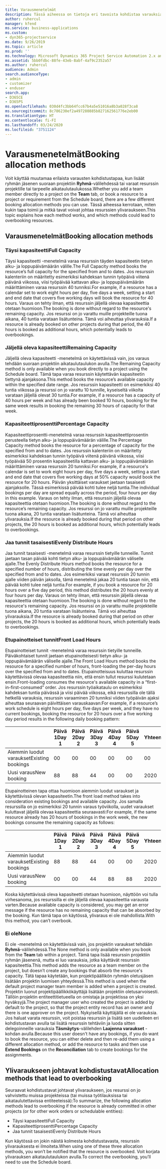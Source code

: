 ```yaml
---
title: Varausmenetelmät
description: Tässä aiheessa on tietoja eri tavoista kohdistaa varauksia.
author: ruhercul
manager: kfend
ms.service: business-applications
ms.custom:
- dyn365-projectservice
ms.date: 9/26/2019
ms.topic: article
ms.prod: ''
ms.technology: Microsoft Dynamics 365 Project Service Automation 2.x and 3.x
ms.assetid: 5bb0fdbc-88fe-43eb-8abf-4af9c2352a57
ms.author: ruhercul
audience: Admin
search.audienceType:
- admin
- customizer
- enduser
search.app:
- D365CE
- D365PS
ms.openlocfilehash: 030d4fc3bb64fcc67b4a5e51016a8b3a028f3ca8
ms.sourcegitcommit: 8c786230ef2a497280885b827162561776e2eb00
ms.translationtype: HT
ms.contentlocale: fi-FI
ms.lasthandoff: 03/24/2020
ms.locfileid: "3751124"
---
```

# <a name="booking-allocation-methods"></a><span data-ttu-id="8c122-103">Varausmenetelmät</span><span class="sxs-lookup"><span data-stu-id="8c122-103">Booking allocation methods</span></span>

<span data-ttu-id="8c122-104">Voit käyttää muutamaa erilaista varausten kohdistustapaa, kun lisäät ryhmän jäsenen suoraan projektiin **Ryhmä**-välilehdessä tai varaat resurssin projektille tai tarpeelle aikataulutaulukossa.</span><span class="sxs-lookup"><span data-stu-id="8c122-104">Whether you add a team member directly to a project on the **Team** tab, or book a resource to a project or requirement from the Schedule board, there are a few different booking allocation methods you can use.</span></span> <span data-ttu-id="8c122-105">Tässä aiheessa kerrotaan, miten kukin tapa toimii ja mitkä tavat voivat johtaa resurssien ylivaraukseen.</span><span class="sxs-lookup"><span data-stu-id="8c122-105">This topic explains how each method works, and which methods could lead to overbooking resources.</span></span>

## <a name="booking-allocation-methods"></a><span data-ttu-id="8c122-106">Varausmenetelmät</span><span class="sxs-lookup"><span data-stu-id="8c122-106">Booking allocation methods</span></span>

### <a name="full-capacity"></a><span data-ttu-id="8c122-107">Täysi kapasiteetti</span><span class="sxs-lookup"><span data-stu-id="8c122-107">Full Capacity</span></span> 
<span data-ttu-id="8c122-108">Täysi kapasiteetti -menetelmä varaa resurssin täyden kapasiteetin tietyn alku- ja loppupäivämäärän välille.</span><span class="sxs-lookup"><span data-stu-id="8c122-108">The Full Capacity method books the resource’s full capacity for the specified from and to dates.</span></span> <span data-ttu-id="8c122-109">Jos resurssin kalenteriin on määritetty esimerkiksi kahdeksan tunnin työpäivä viitenä päivänä viikossa, viisi työpäivää kattavan alku- ja loppupäivämäärän määrittäminen varaa resurssin 40 tunniksi.</span><span class="sxs-lookup"><span data-stu-id="8c122-109">For example, if a resource has a calendar set to work eight hours per day, five days a week, setting a start and end date that covers five working days will book the resource for 40 hours.</span></span> <span data-ttu-id="8c122-110">Varaus on tehty ilman, että resurssin jäljellä olevaa kapasiteettia otetaan huomioon.</span><span class="sxs-lookup"><span data-stu-id="8c122-110">The booking is done without regard to the resource's remaining capacity.</span></span> <span data-ttu-id="8c122-111">Jos resurssi on jo varattu muille projekteille tuona aikana, 40 tuntia varataan lisätunteina. Tämä voi aiheuttaa ylivarauksia.</span><span class="sxs-lookup"><span data-stu-id="8c122-111">If a resource is already booked on other projects during that period, the 40 hours is booked as additional hours, which potentially leads to overbookings.</span></span>

### <a name="remaining-capacity"></a><span data-ttu-id="8c122-112">Jäljellä oleva kapasiteetti</span><span class="sxs-lookup"><span data-stu-id="8c122-112">Remaining Capacity</span></span>
<span data-ttu-id="8c122-113">Jäljellä oleva kapasiteetti -menetelmä on käytettävissä vain, jos varaus tehdään suoraan projektiin aikataulutaulukon avulla.</span><span class="sxs-lookup"><span data-stu-id="8c122-113">The Remaining Capacity method is only available when you book directly to a project using the Schedule board.</span></span> <span data-ttu-id="8c122-114">Tämä tapa varaa resurssin käytettävän kapasiteetin tiettynä ajanjaksona.</span><span class="sxs-lookup"><span data-stu-id="8c122-114">This method books the resource’s available capacity within the specified date range.</span></span> <span data-ttu-id="8c122-115">Jos resurssin kapasiteetti on esimerkiksi 40 tuntia viikossa ja resurssi on jo varattu 10 tunnille, kyseiseltä viikolta varataan jäljellä olevat 30 tuntia.</span><span class="sxs-lookup"><span data-stu-id="8c122-115">For example, if a resource has a capacity of 40 hours per week and has already been booked 10 hours, booking for the same week results in booking the remaining 30 hours of capacity for that week.</span></span>

### <a name="percentage-capacity"></a><span data-ttu-id="8c122-116">Kapasiteettiprosentti</span><span class="sxs-lookup"><span data-stu-id="8c122-116">Percentage Capacity</span></span>
<span data-ttu-id="8c122-117">Kapasiteettiprosentti-menetelmä varaa resurssin kapasiteettiprosentin perusteella tietyn alku- ja loppupäivämäärän välille.</span><span class="sxs-lookup"><span data-stu-id="8c122-117">The Percentage Capacity method books the resource for a percentage of capacity for the specified from and to dates.</span></span> <span data-ttu-id="8c122-118">Jos resurssin kalenteriin on määritetty esimerkiksi kahdeksan tunnin työpäivä viitenä päivänä viikossa, viisi työpäivää 50 prosentin kapasiteetilla kattavan alku- ja loppupäivämäärän määrittäminen varaa resurssin 20 tunniksi.</span><span class="sxs-lookup"><span data-stu-id="8c122-118">For example, if a resource's calendar is set to work eight hours per day, five days a week, setting a start and end date that covers five working days at 50% capacity would book the resource for 20 hours.</span></span> <span data-ttu-id="8c122-119">Päivän yksittäiset varaukset jaetaan tasaisesti ajanjaksolle. Tässä esimerkissä päivää kohti tulee neljä tuntia.</span><span class="sxs-lookup"><span data-stu-id="8c122-119">The individual bookings per day are spread equally across the period, four hours per day in this example.</span></span> <span data-ttu-id="8c122-120">Varaus on tehty ilman, että resurssin jäljellä olevaa kapasiteettia otetaan huomioon.</span><span class="sxs-lookup"><span data-stu-id="8c122-120">The booking is done without regard to the resource’s remaining capacity.</span></span> <span data-ttu-id="8c122-121">Jos resurssi on jo varattu muille projekteille tuona aikana, 20 tuntia varataan lisätunteina. Tämä voi aiheuttaa ylivarauksia.</span><span class="sxs-lookup"><span data-stu-id="8c122-121">If the resource is already booked during that period on other projects, the 20 hours is booked as additional hours, which potentially leads to overbookings.</span></span>

### <a name="evenly-distribute-hours"></a><span data-ttu-id="8c122-122">Jaa tunnit tasaisesti</span><span class="sxs-lookup"><span data-stu-id="8c122-122">Evenly Distribute Hours</span></span>
<span data-ttu-id="8c122-123">Jaa tunnit tasaisesti -menetelmä varaa resurssin tietyille tunneille. Tunnit jaetaan tasan päivää kohti tietyn alku- ja loppupäivämäärän väliselle ajalle.</span><span class="sxs-lookup"><span data-stu-id="8c122-123">The Evenly Distribute Hours method books the resource for a specified number of hours, distributing the time evenly per day over the specified from and to dates.</span></span> <span data-ttu-id="8c122-124">Jos esimerkiksi varaat resurssin 20 tunnin ajalle viiden päivän jaksolla, tämä menetelmä jakaa 20 tuntia tasan niin, että päivää kohti tulee neljä tuntia.</span><span class="sxs-lookup"><span data-stu-id="8c122-124">For example, if you book a resource for 20 hours over a five day period, this method distributes the 20 hours evenly at four hours per day.</span></span> <span data-ttu-id="8c122-125">Varaus on tehty ilman, että resurssin jäljellä olevaa kapasiteettia otetaan huomioon.</span><span class="sxs-lookup"><span data-stu-id="8c122-125">The booking is done without regard to the resource's remaining capacity.</span></span> <span data-ttu-id="8c122-126">Jos resurssi on jo varattu muille projekteille tuona aikana, 20 tuntia varataan lisätunteina. Tämä voi aiheuttaa ylivarauksia.</span><span class="sxs-lookup"><span data-stu-id="8c122-126">If the resource is already booked during that period on other projects, the 20 hours is booked as additional hours, which potentially leads to overbookings.</span></span>

### <a name="front-load-hours"></a><span data-ttu-id="8c122-127">Etupainotteiset tunnit</span><span class="sxs-lookup"><span data-stu-id="8c122-127">Front Load Hours</span></span>
<span data-ttu-id="8c122-128">Etupainotteiset tunnit -menetelmä varaa resurssin tietyille tunneille. Päiväkohtaiset tunnit jaetaan etupainotteisesti tietyn alku- ja loppupäivämäärän väliselle ajalle.</span><span class="sxs-lookup"><span data-stu-id="8c122-128">The Front Load Hours method books the resource for a specified number of hours, front-loading the per-day hours over the specified from and to dates.</span></span> <span data-ttu-id="8c122-129">Etupainotteisuus kuluttaa resurssin käytettävissä olevaa kapasiteettia niin, että ensin tullut resurssi kulutetaan ensin.</span><span class="sxs-lookup"><span data-stu-id="8c122-129">Front-loading consumes the resource's available capacity in a “first-in-first-consumed” order.</span></span> <span data-ttu-id="8c122-130">Jos resurssin työaikataulu on esimerkiksi kahdeksan tuntia päivässä ja viisi päivää viikossa, eikä resurssilla ole tällä hetkellä varauksia, resurssin varaaminen 20 tunniksi viiden työpäivän ajaksi aiheuttaa seuraavan päivittäisen varauskaavan:</span><span class="sxs-lookup"><span data-stu-id="8c122-130">For example, if a resource’s work schedule is eight hours per day, five days per week, and they have no current bookings, booking the resource for 20 hours over a five working day period results in the following daily booking pattern:</span></span> 

|                           |    <span data-ttu-id="8c122-131">Päivä 1</span><span class="sxs-lookup"><span data-stu-id="8c122-131">Day 1</span></span>    |    <span data-ttu-id="8c122-132">Päivä 2</span><span class="sxs-lookup"><span data-stu-id="8c122-132">Day 2</span></span>    |    <span data-ttu-id="8c122-133">Päivä 3</span><span class="sxs-lookup"><span data-stu-id="8c122-133">Day 3</span></span>    |    <span data-ttu-id="8c122-134">Päivä 4</span><span class="sxs-lookup"><span data-stu-id="8c122-134">Day 4</span></span>    |    <span data-ttu-id="8c122-135">Päivä 5</span><span class="sxs-lookup"><span data-stu-id="8c122-135">Day 5</span></span>    |    <span data-ttu-id="8c122-136">Yhteensä</span><span class="sxs-lookup"><span data-stu-id="8c122-136">Total</span></span>    |
|---------------------------|-------------|-------------|-------------|-------------|-------------|-------------|
|    <span data-ttu-id="8c122-137">Aiemmin luodut varaukset</span><span class="sxs-lookup"><span data-stu-id="8c122-137">Existing   bookings</span></span>    |    <span data-ttu-id="8c122-138">0</span><span class="sxs-lookup"><span data-stu-id="8c122-138">0</span></span>        |    <span data-ttu-id="8c122-139">0</span><span class="sxs-lookup"><span data-stu-id="8c122-139">0</span></span>        |    <span data-ttu-id="8c122-140">0</span><span class="sxs-lookup"><span data-stu-id="8c122-140">0</span></span>        |    <span data-ttu-id="8c122-141">0</span><span class="sxs-lookup"><span data-stu-id="8c122-141">0</span></span>        |    <span data-ttu-id="8c122-142">0</span><span class="sxs-lookup"><span data-stu-id="8c122-142">0</span></span>        |    <span data-ttu-id="8c122-143">0</span><span class="sxs-lookup"><span data-stu-id="8c122-143">0</span></span>        |
|    <span data-ttu-id="8c122-144">Uusi varaus</span><span class="sxs-lookup"><span data-stu-id="8c122-144">New   booking</span></span>          |    <span data-ttu-id="8c122-145">8</span><span class="sxs-lookup"><span data-stu-id="8c122-145">8</span></span>        |    <span data-ttu-id="8c122-146">8</span><span class="sxs-lookup"><span data-stu-id="8c122-146">8</span></span>        |    <span data-ttu-id="8c122-147">4</span><span class="sxs-lookup"><span data-stu-id="8c122-147">4</span></span>        |    <span data-ttu-id="8c122-148">0</span><span class="sxs-lookup"><span data-stu-id="8c122-148">0</span></span>        |    <span data-ttu-id="8c122-149">0</span><span class="sxs-lookup"><span data-stu-id="8c122-149">0</span></span>        |    <span data-ttu-id="8c122-150">20</span><span class="sxs-lookup"><span data-stu-id="8c122-150">20</span></span>       |

<span data-ttu-id="8c122-151">Etupainotteinen tapa ottaa huomioon aiemmin luodut varaukset ja käytettävissä olevan kapasiteetin.</span><span class="sxs-lookup"><span data-stu-id="8c122-151">The front load method takes into consideration existing bookings and available capacity.</span></span> <span data-ttu-id="8c122-152">Jos samalla resurssilla on jo esimerkiksi 20 tunnin varaus työviikolla, uudet varaukset kuluttavat jäljellä olevaa kapasiteettia seuraavasti:</span><span class="sxs-lookup"><span data-stu-id="8c122-152">For example, if the same resource already has 20 hours of bookings in the work week, the new bookings consume the remaining capacity as follows:</span></span>

|                     | <span data-ttu-id="8c122-153">Päivä 1</span><span class="sxs-lookup"><span data-stu-id="8c122-153">Day 1</span></span> | <span data-ttu-id="8c122-154">Päivä 2</span><span class="sxs-lookup"><span data-stu-id="8c122-154">Day 2</span></span> | <span data-ttu-id="8c122-155">Päivä 3</span><span class="sxs-lookup"><span data-stu-id="8c122-155">Day 3</span></span> | <span data-ttu-id="8c122-156">Päivä 4</span><span class="sxs-lookup"><span data-stu-id="8c122-156">Day 4</span></span> | <span data-ttu-id="8c122-157">Päivä 5</span><span class="sxs-lookup"><span data-stu-id="8c122-157">Day 5</span></span> | <span data-ttu-id="8c122-158">Yhteensä</span><span class="sxs-lookup"><span data-stu-id="8c122-158">Total</span></span> |
|---------------------|-------|-------|-------|-------|-------|-------|
| <span data-ttu-id="8c122-159">Aiemmin luodut varaukset</span><span class="sxs-lookup"><span data-stu-id="8c122-159">Existing   bookings</span></span> | <span data-ttu-id="8c122-160">8</span><span class="sxs-lookup"><span data-stu-id="8c122-160">8</span></span>     | <span data-ttu-id="8c122-161">8</span><span class="sxs-lookup"><span data-stu-id="8c122-161">8</span></span>     | <span data-ttu-id="8c122-162">4</span><span class="sxs-lookup"><span data-stu-id="8c122-162">4</span></span>     | <span data-ttu-id="8c122-163">0</span><span class="sxs-lookup"><span data-stu-id="8c122-163">0</span></span>     | <span data-ttu-id="8c122-164">0</span><span class="sxs-lookup"><span data-stu-id="8c122-164">0</span></span>     | <span data-ttu-id="8c122-165">20</span><span class="sxs-lookup"><span data-stu-id="8c122-165">20</span></span>    |
| <span data-ttu-id="8c122-166">Uusi varaus</span><span class="sxs-lookup"><span data-stu-id="8c122-166">New   booking</span></span>       | <span data-ttu-id="8c122-167">0</span><span class="sxs-lookup"><span data-stu-id="8c122-167">0</span></span>     | <span data-ttu-id="8c122-168">0</span><span class="sxs-lookup"><span data-stu-id="8c122-168">0</span></span>     | <span data-ttu-id="8c122-169">4</span><span class="sxs-lookup"><span data-stu-id="8c122-169">4</span></span>     | <span data-ttu-id="8c122-170">8</span><span class="sxs-lookup"><span data-stu-id="8c122-170">8</span></span>     | <span data-ttu-id="8c122-171">8</span><span class="sxs-lookup"><span data-stu-id="8c122-171">8</span></span>     | <span data-ttu-id="8c122-172">20</span><span class="sxs-lookup"><span data-stu-id="8c122-172">20</span></span>    |

<span data-ttu-id="8c122-173">Koska käytettävissä oleva kapasiteetti otetaan huomioon, näyttöön voi tulla virhesanoma, jos resurssilla ei ole jäljellä olevaa kapasiteettia varausta varten.</span><span class="sxs-lookup"><span data-stu-id="8c122-173">Because available capacity is considered, you may get an error message if the resource has no remaining capacity that can be absorbed by the booking.</span></span> <span data-ttu-id="8c122-174">Kun tämä tapa on käytössä, ylivaraus ei ole mahdollista.</span><span class="sxs-lookup"><span data-stu-id="8c122-174">With this method, you can’t overbook.</span></span>

### <a name="none"></a><span data-ttu-id="8c122-175">Ei ole</span><span class="sxs-lookup"><span data-stu-id="8c122-175">None</span></span>
<span data-ttu-id="8c122-176">Ei ole -menetelmä on käytettävissä vain, jos projektin varaukset tehdään **Ryhmä**-välilehdessä.</span><span class="sxs-lookup"><span data-stu-id="8c122-176">The None method is only available when you book from the **Team** tab within a project.</span></span> <span data-ttu-id="8c122-177">Tämä tapa lisää resurssin projektiin ryhmän jäsenenä, mutta ei luo varauksia, jotka käyttävät resurssin kapasiteettia.</span><span class="sxs-lookup"><span data-stu-id="8c122-177">This method adds the resource as a team member on the project, but doesn’t create any bookings that absorb the resource's capacity.</span></span> <span data-ttu-id="8c122-178">Tätä tapaa käytetään, kun projektipäällikön ryhmän oletusjäsen lisätään projektin luomisen yhteydessä.</span><span class="sxs-lookup"><span data-stu-id="8c122-178">This method is used when the default project manager team member is added when a project is created.</span></span> <span data-ttu-id="8c122-179">Projektin luonut projektipäällikkökäyttäjä lisätään projektiin oletusarvoisesti. Tällöin projektin entiteettitietueella on omistaja ja projektissa on yksi hyväksyjä.</span><span class="sxs-lookup"><span data-stu-id="8c122-179">The project manager user who created the project is added by default to the project, so that the project entity record has an owner and there is one approver on the project.</span></span> <span data-ttu-id="8c122-180">Nykyisellä käyttäjällä ei ole varauksia. Jos haluat varata resurssin, voit poistaa resurssin ja lisätä sen uudelleen eri kohdistustavan avulla tai lisätä resurssin tehtäviin ja luoda sitten delegoinneille varauksia **Täsmäytys**-välilehden **Laajenna varaukset** -kohdan avulla.</span><span class="sxs-lookup"><span data-stu-id="8c122-180">Because this user doesn't have any bookings, if you do want to book the resource, you can either delete and then re-add them using a different allocation method, or add the resource to tasks and then use **Extend Bookings** on the **Reconciliation** tab to create bookings for the assignments.</span></span>

## <a name="allocation-methods-that-lead-to-overbooking"></a><span data-ttu-id="8c122-181">Ylivaraukseen johtavat kohdistustavat</span><span class="sxs-lookup"><span data-stu-id="8c122-181">Allocation methods that lead to overbooking</span></span>
<span data-ttu-id="8c122-182">Seuraavat kohdistustavat johtavat ylivaraukseen, jos resurssi on jo vahvistettu muissa projekteissa (tai muissa työtilauksissa tai aikataulutettavissa entiteeteissä):</span><span class="sxs-lookup"><span data-stu-id="8c122-182">To summarize, the following allocation methods lead to overbooking if the resource is already committed in other projects (or for other work orders or schedulable entities):</span></span>

- <span data-ttu-id="8c122-183">Täysi kapasiteetti</span><span class="sxs-lookup"><span data-stu-id="8c122-183">Full Capacity</span></span>
- <span data-ttu-id="8c122-184">Kapasiteettiprosentti</span><span class="sxs-lookup"><span data-stu-id="8c122-184">Percentage Capacity</span></span>
- <span data-ttu-id="8c122-185">Jaa tunnit tasaisesti</span><span class="sxs-lookup"><span data-stu-id="8c122-185">Evenly Distribute Hours</span></span>

<span data-ttu-id="8c122-186">Kun käytössä on jokin näistä kolmesta kohdistustavasta, resurssin ylivarauksesta ei ilmoiteta.</span><span class="sxs-lookup"><span data-stu-id="8c122-186">When using one of these three allocation methods, you won’t be notified that the resource is overbooked.</span></span> <span data-ttu-id="8c122-187">Voit korjata ylivarauksen aikataulutaulukon avulla.</span><span class="sxs-lookup"><span data-stu-id="8c122-187">To correct the overbooking, you’ll need to use the Schedule board.</span></span>
